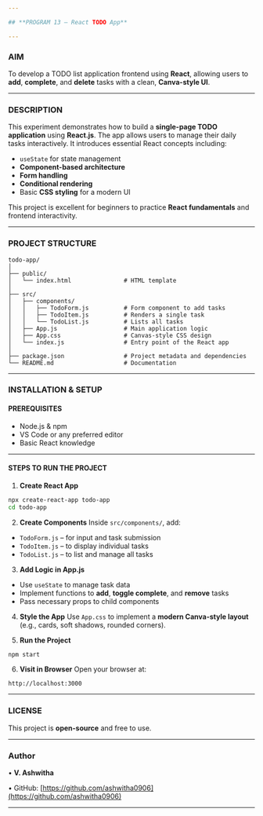 ```yaml
---

## **PROGRAM 13 – React TODO App**

---
```


### **AIM**

To develop a TODO list application frontend using **React**, allowing users to **add**, **complete**, and **delete** tasks with a clean, **Canva-style UI**.

---

### **DESCRIPTION**

This experiment demonstrates how to build a **single-page TODO application** using **React.js**. The app allows users to manage their daily tasks interactively. It introduces essential React concepts including:

* `useState` for state management
* **Component-based architecture**
* **Form handling**
* **Conditional rendering**
* Basic **CSS styling** for a modern UI

This project is excellent for beginners to practice **React fundamentals** and frontend interactivity.

---

### **PROJECT STRUCTURE**

```
todo-app/
│
├── public/
│   └── index.html               # HTML template
│
├── src/
│   ├── components/
│   │   ├── TodoForm.js          # Form component to add tasks
│   │   ├── TodoItem.js          # Renders a single task
│   │   └── TodoList.js          # Lists all tasks
│   ├── App.js                   # Main application logic
│   ├── App.css                  # Canvas-style CSS design
│   └── index.js                 # Entry point of the React app
│
├── package.json                 # Project metadata and dependencies
└── README.md                    # Documentation
```

---

### **INSTALLATION & SETUP**

#### **PREREQUISITES**

* Node.js & npm
* VS Code or any preferred editor
* Basic React knowledge

---

#### **STEPS TO RUN THE PROJECT**

1. **Create React App**

```bash
npx create-react-app todo-app
cd todo-app
```

2. **Create Components**
   Inside `src/components/`, add:

* `TodoForm.js` – for input and task submission
* `TodoItem.js` – to display individual tasks
* `TodoList.js` – to list and manage all tasks

3. **Add Logic in App.js**

* Use `useState` to manage task data
* Implement functions to **add**, **toggle complete**, and **remove** tasks
* Pass necessary props to child components

4. **Style the App**
   Use `App.css` to implement a **modern Canva-style layout** (e.g., cards, soft shadows, rounded corners).

5. **Run the Project**

```bash
npm start
```

6. **Visit in Browser**
   Open your browser at:

```
http://localhost:3000
```

---

### **LICENSE**

This project is **open-source** and free to use.

---

### **Author**

• **V. Ashwitha**

• GitHub: [https://github.com/ashwitha0906](https://github.com/ashwitha0906)

---
